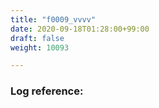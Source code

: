 ```yaml
---
title: "f0009_vvvv"
date: 2020-09-18T01:28:00+99:00
draft: false
weight: 10093

---
```


### Log reference: <no value>

```
